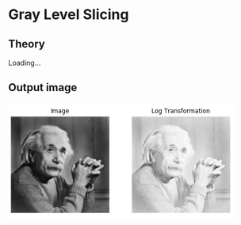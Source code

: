 # Gray Level Slicing

## Theory
Loading...

## Output image

![output image](image/output_image.png)

